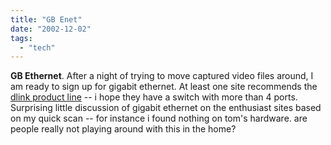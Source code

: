 ```yaml
---
title: "GB Enet"
date: "2002-12-02"
tags: 
  - "tech"
---
```


**GB Ethernet**. After a night of trying to move captured video files around, I am ready to sign up for gigabit ethernet. At least one site recommends the [dlink product line](http://www.extremetech.com/article2/0,3973,661881,00.asp) -- i hope they have a switch with more than 4 ports. Surprising little discussion of gigabit ethernet on the enthusiast sites based on my quick scan -- for instance i found nothing on tom's hardware. are people really not playing around with this in the home?
